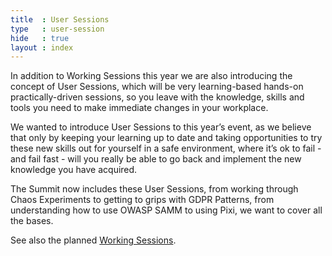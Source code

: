 ```yaml
---
title  : User Sessions
type   : user-session
hide   : true
layout : index
---
```


In addition to Working Sessions this year we are also introducing the concept of User Sessions, which will be very learning-based hands-on practically-driven sessions, so you leave with the knowledge, skills and tools you need to make immediate changes in your workplace.

We wanted to introduce User Sessions to this year’s event, as we believe that only by keeping your learning up to date and taking opportunities to try these new skills out for yourself in a safe environment, where it’s ok to fail - and fail fast - will you really be able to go back and implement the new knowledge you have acquired.

The Summit now includes these User Sessions, from working through Chaos Experiments to getting to grips with GDPR Patterns, from understanding how to use OWASP SAMM to using Pixi, we want to cover all the bases.

See also the planned [Working Sessions](/working-sessions).
